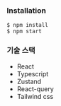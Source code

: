 ### Installation

```
$ npm install
$ npm start
```

### 기술 스택

- React
- Typescript
- Zustand
- React-query
- Tailwind css
